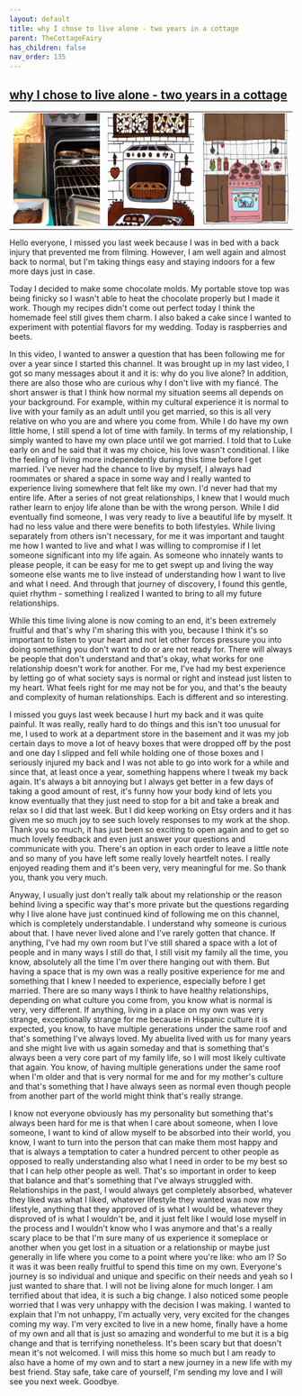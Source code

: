 ```yaml
---
layout: default
title: why I chose to live alone - two years in a cottage
parent: TheCottageFairy
has_children: false
nav_order: 135
---
```


## [why I chose to live alone - two years in a cottage](https://www.youtube.com/watch?v=YpTW1PSiL-U)

<div>
<table align="center">
	<tr>
		<td align="center">
			<img src="../../assets/cottage_fairy_ai_generated_photos/why_I_chose_to_live_alone_-_two_years_in_a_cottage-[YpTW1PSiL-U]/generated_00.png" height="200" width="200"/>
		</td>
		<td align="center">
			<img src="../../assets/cottage_fairy_ai_generated_photos/why_I_chose_to_live_alone_-_two_years_in_a_cottage-[YpTW1PSiL-U]/generated_01.png" height="200" width="200"/>
		</td>
		<td align="center">
			<img src="../../assets/cottage_fairy_ai_generated_photos/why_I_chose_to_live_alone_-_two_years_in_a_cottage-[YpTW1PSiL-U]/generated_02.png" height="200" width="200"/>
		</td>
	</tr>
</table>
</div>

Hello everyone, I missed you last week because I was in bed with a back injury that prevented me from filming. However, I am well again and almost back to normal, but I'm taking things easy and staying indoors for a few more days just in case.

Today I decided to make some chocolate molds. My portable stove top was being finicky so I wasn't able to heat the chocolate properly but I made it work. Though my recipes didn't come out perfect today I think the homemade feel still gives them charm. I also baked a cake since I wanted to experiment with potential flavors for my wedding. Today is raspberries and beets.

In this video, I wanted to answer a question that has been following me for over a year since I started this channel. It was brought up in my last video, I got so many messages about it and it is: why do you live alone? In addition, there are also those who are curious why I don't live with my fiancé. The short answer is that I think how normal my situation seems all depends on your background. For example, within my cultural experience it is normal to live with your family as an adult until you get married, so this is all very relative on who you are and where you come from. While I do have my own little home, I still spend a lot of time with family. In terms of my relationship, I simply wanted to have my own place until we got married. I told that to Luke early on and he said that it was my choice, his love wasn't conditional. I like the feeling of living more independently during this time before I get married. I've never had the chance to live by myself, I always had roommates or shared a space in some way and I really wanted to experience living somewhere that felt like my own. I'd never had that my entire life. After a series of not great relationships, I knew that I would much rather learn to enjoy life alone than be with the wrong person. While I did eventually find someone, I was very ready to live a beautiful life by myself. It had no less value and there were benefits to both lifestyles. While living separately from others isn't necessary, for me it was important and taught me how I wanted to live and what I was willing to compromise if I let someone significant into my life again. As someone who innately wants to please people, it can be easy for me to get swept up and living the way someone else wants me to live instead of understanding how I want to live and what I need. And through that journey of discovery, I found this gentle, quiet rhythm - something I realized I wanted to bring to all my future relationships.

While this time living alone is now coming to an end, it's been extremely fruitful and that's why I'm sharing this with you, because I think it's so important to listen to your heart and not let other forces pressure you into doing something you don't want to do or are not ready for. There will always be people that don't understand and that's okay, what works for one relationship doesn't work for another. For me, I've had my best experience by letting go of what society says is normal or right and instead just listen to my heart. What feels right for me may not be for you, and that's the beauty and complexity of human relationships. Each is different and so interesting.

I missed you guys last week because I hurt my back and it was quite painful. It was really, really hard to do things and this isn't too unusual for me, I used to work at a department store in the basement and it was my job certain days to move a lot of heavy boxes that were dropped off by the post and one day I slipped and fell while holding one of those boxes and I seriously injured my back and I was not able to go into work for a while and since that, at least once a year, something happens where I tweak my back again. It's always a bit annoying but I always get better in a few days of taking a good amount of rest, it's funny how your body kind of lets you know eventually that they just need to stop for a bit and take a break and relax so I did that last week. But I did keep working on Etsy orders and it has given me so much joy to see such lovely responses to my work at the shop. Thank you so much, it has just been so exciting to open again and to get so much lovely feedback and even just answer your questions and communicate with you. There's an option in each order to leave a little note and so many of you have left some really lovely heartfelt notes. I really enjoyed reading them and it's been very, very meaningful for me. So thank you, thank you very much.

Anyway, I usually just don't really talk about my relationship or the reason behind living a specific way that's more private but the questions regarding why I live alone have just continued kind of following me on this channel, which is completely understandable. I understand why someone is curious about that. I have never lived alone and I've rarely gotten that chance. If anything, I've had my own room but I've still shared a space with a lot of people and in many ways I still do that, I still visit my family all the time, you know, absolutely all the time I'm over there hanging out with them. But having a space that is my own was a really positive experience for me and something that I knew I needed to experience, especially before I get married. There are so many ways I think to have healthy relationships, depending on what culture you come from, you know what is normal is very, very different. If anything, living in a place on my own was very strange, exceptionally strange for me because in Hispanic culture it is expected, you know, to have multiple generations under the same roof and that's something I've always loved. My abuelita lived with us for many years and she might live with us again someday and that is something that's always been a very core part of my family life, so I will most likely cultivate that again. You know, of having multiple generations under the same roof when I'm older and that is very normal for me and for my mother's culture and that's something that I have always seen as normal even though people from another part of the world might think that's really strange.

I know not everyone obviously has my personality but something that's always been hard for me is that when I care about someone, when I love someone, I want to kind of allow myself to be absorbed into their world, you know, I want to turn into the person that can make them most happy and that is always a temptation to cater a hundred percent to other people as opposed to really understanding also what I need in order to be my best so that I can help other people as well. That's so important in order to keep that balance and that's something that I've always struggled with. Relationships in the past, I would always get completely absorbed, whatever they liked was what I liked, whatever lifestyle they wanted was now my lifestyle, anything that they approved of is what I would be, whatever they disproved of is what I wouldn't be, and it just felt like I would lose myself in the process and I wouldn't know who I was anymore and that's a really scary place to be that I'm sure many of us experience it someplace or another when you get lost in a situation or a relationship or maybe just generally in life where you come to a point where you're like: who am I? So it was it was been really fruitful to spend this time on my own. Everyone's journey is so individual and unique and specific on their needs and yeah so I just wanted to share that. I will not be living alone for much longer. I am terrified about that idea, it is such a big change. I also noticed some people worried that I was very unhappy with the decision I was making. I wanted to explain that I'm not unhappy, I'm actually very, very excited for the changes coming my way. I'm very excited to live in a new home, finally have a home of my own and all that is just so amazing and wonderful to me but it is a big change and that is terrifying nonetheless. It's been scary but that doesn't mean it's not welcomed. I will miss this home so much but I am ready to also have a home of my own and to start a new journey in a new life with my best friend. Stay safe, take care of yourself, I'm sending my love and I will see you next week. Goodbye.